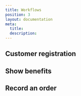```yaml
---
title: Workflows
position: 3
layout: documentation
meta:
  title:
  description:
---
```


## Customer registration


## Show benefits


## Record an order